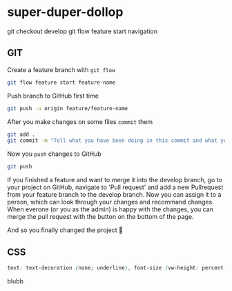 # super-duper-dollop

git checkout develop
git flow feature start navigation

## GIT

Create a feature branch with `git flow`

```sh
git flow feature start feature-name
```

Push branch to GitHub first time
```sh
git push -u origin feature/feature-name
```

After you make changes on some files `commit` them


```sh
git add . 
git commit -m "Tell what you have been doing in this commit and what you have changed"
```

Now you `push` changes to GitHub

```sh
git push
```

If you finished a feature and want to merge it into the develop branch, go to your project on GitHub, navigate to 'Pull request' and add a new Pullrequest from your feature branch to the develop branch. Now you can assign it to a person, which can look through your changes and recommand changes. When everone (or you as the admin) is happy with the changes, you can merge the pull request with the button on the bottom of the page.

And so you finally changed the project :tada:

## CSS

```css
text: text-decoration (none; underline), font-size (vw-height: percent, px, inherit)

```

blubb
